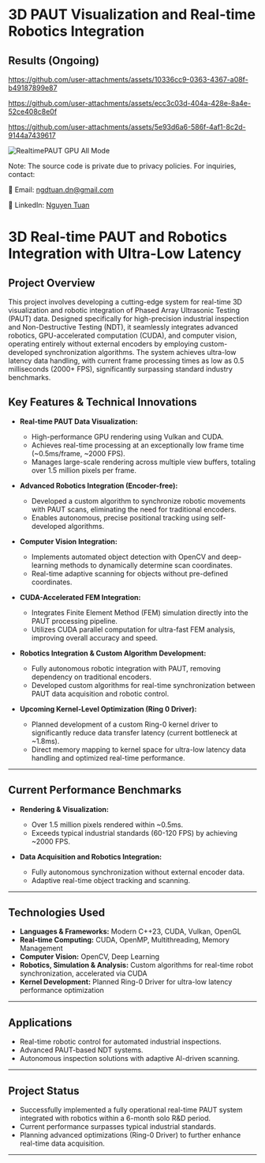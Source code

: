# 3D PAUT Visualization and Real-time Robotics Integration


## Results (Ongoing)

https://github.com/user-attachments/assets/10336cc9-0363-4367-a08f-b49187899e87

https://github.com/user-attachments/assets/ecc3c03d-404a-428e-8a4e-52ce408c8e0f

https://github.com/user-attachments/assets/5e93d6a6-586f-4af1-8c2d-9144a7439617

![RealtimePAUT GPU All Mode](https://github.com/user-attachments/assets/ef7d6936-ffc7-44f1-a2c9-dd81e2192ca0)
   
Note: The source code is private due to privacy policies. For inquiries, contact:

📧 Email: ngdtuan.dn@gmail.com

🔗 LinkedIn: [Nguyen Tuan](https://www.linkedin.com/in/nguyen-tuan-a2a589128/)
# 3D Real-time PAUT and Robotics Integration with Ultra-Low Latency

## Project Overview
This project involves developing a cutting-edge system for real-time 3D visualization and robotic integration of Phased Array Ultrasonic Testing (PAUT) data. Designed specifically for high-precision industrial inspection and Non-Destructive Testing (NDT), it seamlessly integrates advanced robotics, GPU-accelerated computation (CUDA), and computer vision, operating entirely without external encoders by employing custom-developed synchronization algorithms. The system achieves ultra-low latency data handling, with current frame processing times as low as 0.5 milliseconds (2000+ FPS), significantly surpassing standard industry benchmarks.

## Key Features & Technical Innovations

- **Real-time PAUT Data Visualization:**
  - High-performance GPU rendering using Vulkan and CUDA.
  - Achieves real-time processing at an exceptionally low frame time (~0.5ms/frame, ~2000 FPS).
  - Manages large-scale rendering across multiple view buffers, totaling over 1.5 million pixels per frame.

- **Advanced Robotics Integration (Encoder-free):**
  - Developed a custom algorithm to synchronize robotic movements with PAUT scans, eliminating the need for traditional encoders.
  - Enables autonomous, precise positional tracking using self-developed algorithms.

- **Computer Vision Integration:**
  - Implements automated object detection with OpenCV and deep-learning methods to dynamically determine scan coordinates.
  - Real-time adaptive scanning for objects without pre-defined coordinates.

- **CUDA-Accelerated FEM Integration:**
  - Integrates Finite Element Method (FEM) simulation directly into the PAUT processing pipeline.
  - Utilizes CUDA parallel computation for ultra-fast FEM analysis, improving overall accuracy and speed.

- **Robotics Integration & Custom Algorithm Development:**
  - Fully autonomous robotic integration with PAUT, removing dependency on traditional encoders.
  - Developed custom algorithms for real-time synchronization between PAUT data acquisition and robotic control.

- **Upcoming Kernel-Level Optimization (Ring 0 Driver):**
  - Planned development of a custom Ring-0 kernel driver to significantly reduce data transfer latency (current bottleneck at ~1.8ms).
  - Direct memory mapping to kernel space for ultra-low latency data handling and optimized real-time performance.

---

## Current Performance Benchmarks
- **Rendering & Visualization:**
  - Over 1.5 million pixels rendered within ~0.5ms.
  - Exceeds typical industrial standards (60-120 FPS) by achieving ~2000 FPS.

- **Data Acquisition and Robotics Integration:**
  - Fully autonomous synchronization without external encoder data.
  - Adaptive real-time object tracking and scanning.

---

## Technologies Used
- **Languages & Frameworks:** Modern C++23, CUDA, Vulkan, OpenGL
- **Real-time Computing:** CUDA, OpenMP, Multithreading, Memory Management
- **Computer Vision:** OpenCV, Deep Learning
- **Robotics, Simulation & Analysis:** Custom algorithms for real-time robot synchronization, accelerated via CUDA
- **Kernel Development:** Planned Ring-0 Driver for ultra-low latency performance optimization

---

## Applications
- Real-time robotic control for automated industrial inspections.
- Advanced PAUT-based NDT systems.
- Autonomous inspection solutions with adaptive AI-driven scanning.

---

## Project Status
- Successfully implemented a fully operational real-time PAUT system integrated with robotics within a 6-month solo R&D period.
- Current performance surpasses typical industrial standards.
- Planning advanced optimizations (Ring-0 Driver) to further enhance real-time data acquisition.

---
